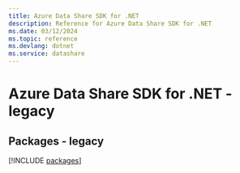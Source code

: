 ```yaml
---
title: Azure Data Share SDK for .NET
description: Reference for Azure Data Share SDK for .NET
ms.date: 03/12/2024
ms.topic: reference
ms.devlang: dotnet
ms.service: datashare
---
```

# Azure Data Share SDK for .NET - legacy
## Packages - legacy
[!INCLUDE [packages](data-share-index.md)]